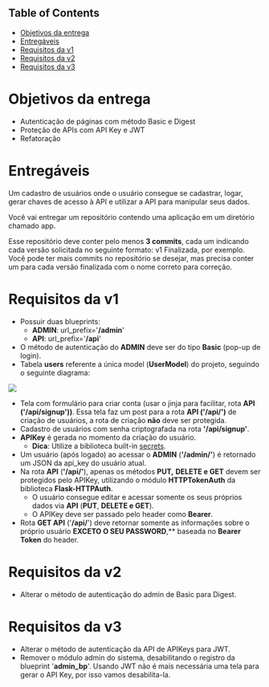 ﻿## **Table of Contents**
- [Objetivos da entrega](https://npepa32v9l.execute-api.us-east-1.amazonaws.com/v2/?project_id=19989138&filename=python/outubro-20/5b_e_01_autenticacao.html&ref=master#mcetoc_1f9effaeg0)
- [Entregáveis](https://npepa32v9l.execute-api.us-east-1.amazonaws.com/v2/?project_id=19989138&filename=python/outubro-20/5b_e_01_autenticacao.html&ref=master#mcetoc_1f9egmnnd0)
- [Requisitos da v1](https://npepa32v9l.execute-api.us-east-1.amazonaws.com/v2/?project_id=19989138&filename=python/outubro-20/5b_e_01_autenticacao.html&ref=master#mcetoc_1f9effaeg1)
- [Requisitos da v2](https://npepa32v9l.execute-api.us-east-1.amazonaws.com/v2/?project_id=19989138&filename=python/outubro-20/5b_e_01_autenticacao.html&ref=master#mcetoc_1f9effaeg2)
- [Requisitos da v3](https://npepa32v9l.execute-api.us-east-1.amazonaws.com/v2/?project_id=19989138&filename=python/outubro-20/5b_e_01_autenticacao.html&ref=master#mcetoc_1f9effaeg3)
# **Objetivos da entrega**
- Autenticação de páginas com método Basic e Digest
- Proteção de APIs com API Key e JWT
- Refatoração


# **Entregáveis**
Um cadastro de usuários onde o usuário consegue se cadastrar, logar, gerar chaves de acesso à API e utilizar a API para manipular seus dados.



Você vai entregar um repositório contendo uma aplicação em um diretório chamado app.

Esse repositório deve conter pelo menos **3 commits**, cada um indicando cada versão solicitada no seguinte formato: v1 Finalizada, por exemplo. Você pode ter mais commits no repositório se desejar, mas precisa conter um para cada versão finalizada com o nome correto para correção.




# **Requisitos da v1**
- Possuir duas blueprints:  
  - **ADMIN**: url\_prefix='**/admin**'
  - **API**: url\_prefix='**/api**'
- O método de autenticação do **ADMIN** deve ser do tipo **Basic** (pop-up de login).
- Tabela **users** referente a única model (**UserModel**) do projeto, seguindo o seguinte diagrama:

![](Aspose.Words.3efe2b40-6e6b-46b9-8566-f81ba10b9d9f.001.png)



- Tela com formulário para criar conta (usar o jinja para facilitar, rota **API ('/api/signup'))**. Essa tela faz um post para a rota **API ('/api/')** de criação de usuários, a rota de criação **não** deve ser protegida.
- Cadastro de usuários com senha criptografada na rota **'/api/signup'**.
- **APIKey** é gerada no momento da criação do usuário. 
  - **Dica**: Utilize a biblioteca built-in [secrets](https://dev.to/1blademaster/the-python-secrets-module-1c3).
- Um usuário (após logado) ao acessar o **ADMIN** (**'/admin/'**) é retornado um JSON da api\_key do usuário atual.
- Na rota **API** (**'/api/'**), apenas os métodos **PUT,** **DELETE e GET** devem ser protegidos pelo APIKey, utilizando o módulo **HTTPTokenAuth** da biblioteca **Flask-HTTPAuth**. 
  - O usuário consegue editar e acessar somente os seus próprios dados via **API** (**PUT**, **DELETE e GET**).
  - O APIKey deve ser passado pelo header como **Bearer**.
- Rota **GET API** ('**/api/**') deve retornar somente as informações sobre o próprio usuário **EXCETO O SEU PASSWORD**,** baseada no **Bearer Token** do header.


# **Requisitos da v2**
- Alterar o método de autenticação do admin de Basic para Digest.


# **Requisitos da v3**
- Alterar o método de autenticação da API de APIKeys para JWT.
- Remover o módulo admin do sistema, desabilitando o registro da blueprint '**admin\_bp**'. Usando JWT não é mais necessária uma tela para gerar o API Key, por isso vamos desabilita-la.




